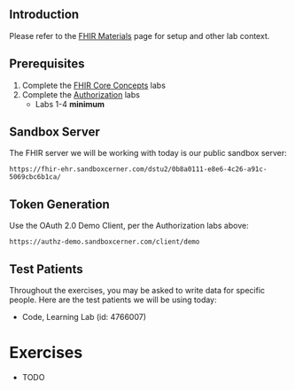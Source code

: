 ## Introduction

Please refer to the [FHIR Materials](FHIR-Materials) page for setup and other lab context.

## Prerequisites

1. Complete the [FHIR Core Concepts](FHIR-Core-Concepts) labs
2. Complete the [Authorization](https://github.com/cerner/ignite-learning-lab/tree/master/authorization) labs 
    * Labs 1-4 **minimum**

## Sandbox Server

The FHIR server we will be working with today is our public sandbox server:

    https://fhir-ehr.sandboxcerner.com/dstu2/0b8a0111-e8e6-4c26-a91c-5069cbc6b1ca/

## Token Generation

Use the OAuth 2.0 Demo Client, per the Authorization labs above:

    https://authz-demo.sandboxcerner.com/client/demo

## Test Patients

Throughout the exercises, you may be asked to write data for specific people. Here are the test patients we will be using today:

* Code, Learning Lab (id: 4766007)

# Exercises

* TODO